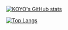 [![KOYO's GitHub stats](https://github-readme-stats.vercel.app/api?username=koyokr)](https://github.com/anuraghazra/github-readme-stats)

[![Top Langs](https://github-readme-stats.vercel.app/api/top-langs/?username=koyokr)](https://github.com/anuraghazra/github-readme-stats)
